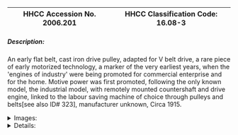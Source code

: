 | **HHCC Accession No. 2006.201** |**HHCC Classification Code:  16.08-3**|
| ----------- | ----------- |
##### Description:
An early flat belt, cast iron drive pulley, adapted for V belt drive, a rare piece of early motorized technology, a marker of the very earliest years, when the 'engines of industry' were being promoted for commercial enterprise and for the home. Motive power was first promoted, following the only known model, the industrial model, with remotely mounted countershaft and drive engine, linked to the labour saving machine of choice through pulleys and belts[see also ID# 323], manufacturer unknown, Circa 1915.


<details>
	<summary>Images:</summary>
<div class="gallery gallery-wrapper--full" contenteditable="false" data-is-empty="false" data-translation="Add images" data-columns="6">
<figure class="gallery__item"><a href="#DOMAIN_NAME#gallery/16.08-3.jpg" data-size="1961x1671"><img src="#DOMAIN_NAME#gallery/16.08-3-thumbnail.jpg" alt=""></a></figure>
<figure class="gallery__item"><a href="#DOMAIN_NAME#gallery/16.08-3a.jpg" data-size="2125x1589"><img src="#DOMAIN_NAME#gallery/16.08-3a-thumbnail.jpg" alt=""></a></figure>
</div>
</details>


<details>
	<summary>Details:</summary>

##### Group:
16.08 Electric Motors - NEC

##### Make:
Unknown

##### Manufacturer:


##### Model:


##### Serial No.:


##### Size:
2.5 inch x 13 inch round

##### Weight:
12 lbs.

##### Circa:
1915

##### Rating:
Exhibit, education, and research quality, illustrating the earliest years of motorized technology, adapting flat belt pulleys for 'V' belt drive.

##### Patent Date/Number:


##### Provenance:
From York County (York Region) Ontario, once a rich agricultural hinterlands, attracting early settlement in the last years of the 18th century. Located on the north slopes of the Oak Ridges Moraine, within 20 miles of Toronto, the County would also attract early ex-urban development, to be come a wealthy market place for the emerging household and consumer technologies of the early and mid 20th century. 

This artifact was discovered in the 1950's in the used stock of T. H. Oliver, Refrigeration and Electric Sales and Service, Aurora, Ontario, an early worker in the field of agricultural, industrial and consumer technology.

##### Type and Design:
13 inch, cast iron pulley adapted for V belt drive 
Spoked construction ' with 6 cast iron spokes 
For ' inch drive shaft
Drill holes demonstrate the relatively crude means of static balancing the pulley to help ensure smooth operation and minimizing bearing ware.

##### Construction:


##### Material:


##### Special Features:


##### Accessories:


##### Capacities:


##### Performance Characteristics:


##### Operation:


##### Control and Regulation:


##### Targeted Market Segment:


##### Consumer Acceptance:


##### Merchandising:


##### Market Price:


##### Technological Significance:
A rare early glimpse of the evolution of the 'V' belt drive, here with a flat belt pulley, sand mould adapted for 'V' belt drive, by superimposing a 'V' belt grove on the flat pulley surface.   
A rare glimpse of the earliest years of the invasion of commercial establishments and the home by the 'engines of industry'. Here, in the years before the development and popularization of affordable FHP motors, the advocates of motorized labour saving technology envisioned the future with a single engine [internal combustion or electric] belt driven through flat belts made of leather to various pieces of labour saving equipment and appliances [see reference 5]. The 'V' belt drive, more efficient and compact was still to come [see ID#224]

##### Industrial Significance:


##### Socio-economic Significance:


##### Socio-cultural Significance:
Moving the 'engines of industry' in the home and places of business started with the ear-splitting noise of the internal combustion engine.  By the 1920's the principle cultural images in North America were said to be those of the engine and the mechanization that ensued.  The engine had, in fact, become, in the dominant popular view, the 'engine of progress'.  It was seen everywhere, on the farm, in industry, in the shop, on the road and then, in a manner once thought not possible, in the home.
A standard Canadian engineering text reported in 1946 that:
'Ceaseless change is the keynote of the machine age and society'.Machine civilization '.differs from others in that it is dynamic, containing within itself the seeds of constant reconstruction'' 
        The authors go on to note:
'But machine civilization based on technology, science, invention, and expanding markets must of necessity change ' and rapidly.  The order of steam is hardly established before electricity invades it; electricity hardly gains a fair start before the internal combustion engine overtakes it.' See reference 11
Not-with-standing a major depression and two world wars the first half of the 20th century was a period of exceptional ferment in the development and popular dissemination of FHP electric motor technology. Associated with the development  were a number of driving forces, mutually supporting and interacting:
Scientifically, the theoretical ground work for development of an astonishing array of electrical and electro-magnet devices had been laid by the early years of the 20th century, through the efforts of Faraday and Steinnmetz, among many others,
Technologically, the work of Thomas Edison, among others, laid the foundation stones on which urban and rural electrification would proceed, enabling an new era in human experience, favoured with consumer goods and services, previously unimagined,     
Economically, a favourable climate for capital investment in manufacturing capacity, methods and materials emerged, part of North America's second industrial revolution, 
Socially and culturally the consumer society was born, nurtured by a pent up demand for an easier, more comfortable, pleasurable lifestyle, and the sense that 20th century electrical and electro-motive technology might be able to help.
The FHP electric motor, engineered for 110 volt, single-phase house current, revolutionized life in the Canadian home. It enabled an astonishing list of appliances and labour saving devices. The revolution would take place in an astonishingly short period of time - for much of urban Canada much less than a decade. The electro-mechanical mechanization of the Canadian home was accomplished for much of urban Canada by the late 1930's. 
But the early 20th century wonders of household mechanization would be dependent , in turn, on household  'electrification'   Between them electrification and electro-mechanical mechanization changed everything. Almost over night it altered what Canadians do in the course of their day, how they live and their expectations of what their world had in store for them - in labour saving devices, devices of convenience, health and safety.
The fractional horsepower electric motor [FHP] became an ubiquitous part of the Canadian household by the mid 1930's. Cyril Veinott reported, December 1938:

'Practically every electrified home today makes use of one or more fractional horsepower motors.  This kind of motor may be used in a washing machine, refrigerator, vacuum cleaner, clock, oil burner, hair drier, room heater, sewing machine, razor, health machine, fan, air conditioner, stoker, ironed, floor waxer, or food mixer.  In industrial use, the number of useful tasks performed by fractional horsepower motors is legion.  In the United States alone, the value of fractional horsepower motors sold amounts to approximately $50,000,000 annually.' See reference #1

Similarly, more than half a decade earlier Daniel Braymer had commented on the proliferation of this mind and life changing technology for home electro-mechanization. He observed that what had made it all possible was the invention of single phase alternating current motor, in a number of subtypes, small quiet, self starting, reliable and affordable motors for the home, motors which were compatible with the rapid standardization of single phase, alternating current, electrical distribution systems then spreading across north America. See reference #2
Among the types of single phase alternating current motors which quickly populated the Canadian home were: repulsion induction [see Group 16.01] for heavy duty, high starting torque applications such as refrigeration appliances; capacitor start  [see Group 16.02] for advanced high torque applications, requiring quiet operation; split Phase  [see Group 16.04] for light duty low starting torque applications; and shaded pole [see Group 16.04] designs for small devices such electric fans.
The FHP single phase induction motor, often unobtrusive, out of sight in a dark corner, has, none-the-less, been a principle foundation stone on which Canadian, popular consumer and household technology has evolved, throughout the 20th century and into the 21st  - a driving force of profound, typically un-recognized, social, cultural and economic change  [See reference 6].
Electro-motive technology [the FHP motor], along with electric and electronic communications technology [the telephone and broadcast radio] would invade the Canadian home starting in the 1920's. Throughout the balance of the 20th century these technologies would trigger a vast, new, popular consumer culture, a 'popular technological revolution'. Yet, simply because technology has so shaped the Canadian reality, it has also shaped much profound Canadian though about the technological experience, its meaning and significance for humanity. Included among the works of Canadian writers with an international reputation are: Arthur Kroker, George Grant, Ursala Franklin, Heather Menzies, among many others [See references 7, 8, 9, and 10]. From the vantagepoint of the 21st century noted Canadian writer Jane Jacobs asks, 'Now we stand at another monumental crossroad, as agrarianism gives way to a technology-based future. How do we make this shift without losing the culture we hold dear' [See reference 11]

##### Donor:
G. Leslie Oliver, The T. H. Oliver HVACR Collection

##### HHCC Storage Location:


##### Tracking:


##### Bibliographic References:
'Fractional Horsepower Electric Motors', Cyril Veinott, McGraw Hill New York, 1948
'Rewinding Small Motors', Daniel Braymer and C.C. Roe, McGraw Hill, 1932
'Theory and Application of Capacitor-Start Induction Motors',  G. L. Oliver, Bachelor Thesis ,University of Toronto, Session 1951-52 
' 'A course in Electrical Engineering, Volume II, Alternating Current', Chester Dawes, McGraw Hill, 1934, Starting single Phase Induction Motors, P. 362.
'The Fractional Horsepower Motor and its Impact on Canadian Society and Culture', G. Leslie Oliver, Material History Review, Vol. 43, Journal National Museum of Science and Technology, 1996.
'Technology and the Canadian Mind, Innis/ McLuhan/Grant', Arthur Kroker, New World Perspectives, 1984.
'Technology and Empire', George Grant, Anansi, 1969,
'The Real World of Technology', Ursula Franklin, Anansi, 1993.
 'Fast Forward and Out of Control', Heather Menzies, Macmillan, 1989 
'Dark Ages Ahead', Jane Jacobs, Random House, 2004
'Engineering and Society, with Special Reference to Canada', C. P. Young, H. A. Innis and J. H. Dales, University of Toronto Press, 1946, P.111

##### Notes:


##### Related Reports:

</details>
